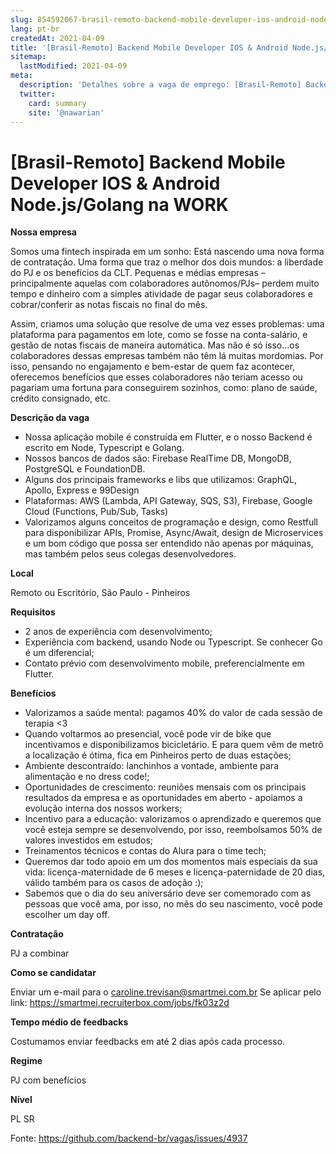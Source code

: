 ```yaml
---
slug: 854592067-brasil-remoto-backend-mobile-developer-ios-android-nodejsgolang-na-work
lang: pt-br
createdAt: 2021-04-09
title: '[Brasil-Remoto] Backend Mobile Developer IOS & Android Node.js/Golang na WORK - Vaga de Emprego'
sitemap:
  lastModified: 2021-04-09
meta:
  description: 'Detalhes sobre a vaga de emprego: [Brasil-Remoto] Backend Mobile Developer IOS & Android Node.js/Golang na WORK'
  twitter:
    card: summary
    site: '@nawarian'
---
```


# [Brasil-Remoto] Backend Mobile Developer IOS & Android Node.js/Golang na WORK

**Nossa empresa**

Somos uma fintech inspirada em um sonho: Está nascendo uma nova forma de contratação. Uma forma que traz o melhor dos dois mundos: a liberdade do PJ e os benefícios da CLT. Pequenas e médias empresas – principalmente aquelas com colaboradores autônomos/PJs– perdem muito tempo e dinheiro com a simples atividade de pagar seus colaboradores e cobrar/conferir as notas fiscais no final do mês.

Assim, criamos uma solução que resolve de uma vez esses problemas: uma plataforma para pagamentos em lote, como se fosse na conta-salário, e gestão de notas fiscais de maneira automática. Mas não é só isso...os colaboradores dessas empresas também não têm lá muitas mordomias. Por isso, pensando no engajamento e bem-estar de quem faz acontecer, oferecemos benefícios que esses colaboradores não teriam acesso ou pagariam uma fortuna para conseguirem sozinhos, como: plano de saúde, crédito consignado, etc.

**Descrição da vaga**

- Nossa aplicação mobile é construída em Flutter, e o nosso Backend é escrito em Node, Typescript e Golang.
- Nossos bancos de dados são: Firebase RealTime DB, MongoDB, PostgreSQL e FoundationDB.
- Alguns dos principais frameworks e libs que utilizamos: GraphQL, Apollo, Express e 99Design
- Plataformas: AWS (Lambda, API Gateway, SQS, S3), Firebase, Google Cloud (Functions, Pub/Sub, Tasks)
- Valorizamos alguns conceitos de programação e design, como Restfull para disponibilizar APIs, Promise, Async/Await, design de Microservices e um bom código que possa ser entendido não apenas por máquinas, mas também pelos seus colegas desenvolvedores.

**Local**

Remoto ou Escritório, São Paulo - Pinheiros

**Requisitos**

- 2 anos de experiência com desenvolvimento;
- Experiência com backend, usando Node ou Typescript. Se conhecer Go é um diferencial;
- Contato prévio com desenvolvimento mobile, preferencialmente em Flutter.

**Benefícios**

- Valorizamos a saúde mental: pagamos 40% do valor de cada sessão de terapia <3
- Quando voltarmos ao presencial, você pode vir de bike que incentivamos e disponibilizamos bicicletário. E para quem vêm de metrô a localização é ótima, fica em Pinheiros perto de duas estações;
- Ambiente descontraído: lanchinhos a vontade, ambiente para alimentação e no dress code!;
- Oportunidades de crescimento: reuniões mensais com os principais resultados da empresa e as oportunidades em aberto - apoiamos a evolução interna dos nossos workers;
- Incentivo para a educação: valorizamos o aprendizado e queremos que você esteja sempre se desenvolvendo, por isso, reembolsamos 50% de valores investidos em estudos;
- Treinamentos técnicos e contas do Alura para o time tech;
- Queremos dar todo apoio em um dos momentos mais especiais da sua vida: licença-maternidade de 6 meses e licença-paternidade de 20 dias, válido também para os casos de adoção :);
- Sabemos que o dia do seu aniversário deve ser comemorado com as pessoas que você ama, por isso, no mês do seu nascimento, você pode escolher um day off.

**Contratação**

PJ a combinar

**Como se candidatar**

Enviar um e-mail para o caroline.trevisan@smartmei.com.br
Se aplicar pelo link: https://smartmei.recruiterbox.com/jobs/fk03z2d

**Tempo médio de feedbacks**

Costumamos enviar feedbacks em até 2 dias após cada processo.

**Regime**

PJ com benefícios

**Nível**

PL
SR

Fonte: https://github.com/backend-br/vagas/issues/4937